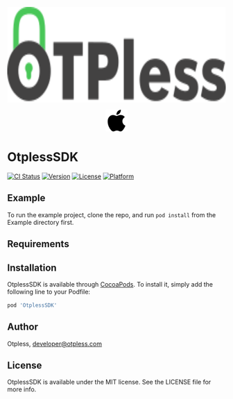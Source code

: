 
<p align="center">
  <img src="https://github.com/otpless-tech/Otpless-iOS-SDK/blob/main/otpless.svg" height="220"/>
</p>
<p align="center">
  <img src="https://github.com/otpless-tech/Otpless-iOS-SDK/blob/main/apple-logo.svg" height="50" width "50"/>
</p>


# OtplessSDK

[![CI Status](https://img.shields.io/travis/121038664/OtplessSDK.svg?style=flat)](https://travis-ci.org/121038664/OtplessSDK)
[![Version](https://img.shields.io/cocoapods/v/OtplessSDK.svg?style=flat)](https://cocoapods.org/pods/OtplessSDK)
[![License](https://img.shields.io/cocoapods/l/OtplessSDK.svg?style=flat)](https://cocoapods.org/pods/OtplessSDK)
[![Platform](https://img.shields.io/cocoapods/p/OtplessSDK.svg?style=flat)](https://cocoapods.org/pods/OtplessSDK)

## Example

To run the example project, clone the repo, and run `pod install` from the Example directory first.

## Requirements

## Installation

OtplessSDK is available through [CocoaPods](https://cocoapods.org). To install
it, simply add the following line to your Podfile:

```ruby
pod 'OtplessSDK'
```

## Author

Otpless, developer@otpless.com

## License

OtplessSDK is available under the MIT license. See the LICENSE file for more info.
